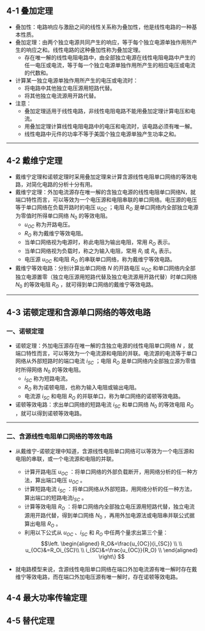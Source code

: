 ## 4-1 叠加定理
- 叠加性：电路响应与激励之间的线性关系称为叠加性，他是线性电路的一种基本性质。
- 叠加定理：由两个独立电源共同产生的响应，等于每个独立电源单独作用所产生的响应之和。线性电路的这种叠加性称为叠加定理。
  - 存在唯一解的线性电阻电路中，由全部独立电源在线性电阻电路中产生的任一电压或电流，等于每一个独立电源单独作用所产生的相应电压或电流的代数和。
- 计算某一独立电源单独作用所产生的电压或电流时：
  - 将电路中其他独立电压源用短路代替。
  - 将其他独立电流源用开路代替。
- 注意：
  - 叠加定理适用于线性电路，非线性电阻电路不能用叠加定理计算电压和电流。
  - 用叠加定理计算线性电阻电路中的电压和电流时，该电路必须有唯一解。
  - 线性电路中元件的功率不等于美国个独立电源单独产生功率之和。
---

## 4-2 戴维宁定理

- 戴维宁定理和诺顿定理时采用叠加定理来计算含源线性电阻单口网络的等效电路，对简化电路的分析十分有用。
- 戴维宁定理：外加电流源存在唯一解的含独立电源的线性电阻单口网络N，就端口特性而言，可以等效为一个电压源和电阻串联的单口网络。电压源的电压等于单口网络在负载开路时的电压 $u_{OC}$ ；电阻 $R_O$ 是单口网络内全部独立电源为零值时所得单口网络 $N_0$ 的等效电阻。
  - $u_{OC}$ 称为开路电压。
  - $R_O$ 称为戴维宁等效电阻。
  - 当单口网络视为电源时，称此电阻为输出电阻，常用 $R_O$ 表示。
  - 当单口网络视为负载时，称之为输入电阻，常用 $R_i$ 或 $R_n$ 表示。
  - 电压源 $u_{OC}$ 和电阻 $R_O$ 的串联单口网络，称为戴维宁等效电路。
- 戴维宁等效电路：分别计算出单口网络 $N$ 的开路电压 $u_ {OC}$ 和单口网络内全部独立电源置零（独立电压源用短路代替及独立电流源用开路代替）时单口网络 $N_0$ 的等效电阻 $R_O$ ，就可得到单口网络的戴维宁等效电路。 
---


## 4-3 诺顿定理和含源单口网络的等效电路

### 一、诺顿定理

- 诺顿定理：外加电压源存在唯一解的含独立电源的线性电阻单口网络 $N$ ，就端口特性而言，可以等效为一个电流源和电阻的并联。电流源的电流等于单口网络从外部短路时的端口电流 $i_{SC}$ ；电阻 $R_O$ 是单口网络内全部独立源为零值时所得网络 $N_0$ 的等效电阻。
  - $i_{SC}$ 称为短路电流。
  - $R_O$ 称为诺顿电阻，也称为输入电阻或输出电阻。
  - 电流源 $i_{SC}$ 和电阻 $R_O$ 的并联单口，称为单口网络的诺顿等效电路。
- 诺顿等效电路：求出单口网络的短路电流 $i_{SC}$ 和单口网络 $N_0$ 的等效电阻 $R_O$ ，就可以得到诺顿等效电路。

---

### 二、含源线性电阻单口网络的等效电路

- 从戴维宁-诺顿定理中知道，含源线性电阻单口网络可以等效为一个电压源和电阻的串联，或一个电流源和电阻的并联。
  - 计算开路电压 $u_{OC}$ ：将单口网络的外部负载断开，用网络分析的任一种方法，算出端口电压 $u_{OC}$ 。
  - 计算短路电流 $i_{SC}$ ：将单口网络从外部短路，用网络分析的任一种方法，算出端口的短路电流$i_{SC}$ 。
  - 计算等效电阻 $R_O$ ：将单口网络内全部独立电压源用短路代替，独立电流源用开路代替，得到单口网络 $N_0$ ，再用外加电源法或电阻串并联公式据算出电阻 $R_O$ 。
  - 利用以下公式从 $u_{OC}$ 、$i_{SC}$ 和 $R_O$ 中任两个量求出第三个量：
$$\left.
\begin{aligned}
R_O&=\frac{u_{OC}}{i_{SC}} \\
\\
u_{OC}&=R_Oi_{SC}\\
\\
i_{SC}&=\frac{u_{OC}}{R_O} \\
\end{aligned}
\right\} $$

- 就电路模型来说，含源线性电阻单口网络在端口外加电流源有唯一解时存在戴维宁等效电路，而在端口外加电压源有唯一解时，存在诺顿等效电路。


## 4-4 最大功率传输定理


## 4-5 替代定理